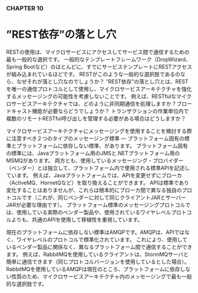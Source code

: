 ### CHAPTER 10

# ”REST依存”の落とし穴

RESTの使用は、マイクロサービスにアクセスしてサービス間で通信するための最も一般的な選択です。
一般的なテンプレートフレームワーク（DropWizard、Spring Bootなど）のほとんどに、すでにサービステンプレートにRESTアクセスが組み込まれているほどです。
RESTがこのような一般的な選択肢であるのなら、なぜそれが落とし穴なのでしょうか？
”REST依存”の落とし穴とは、RESTを唯一の通信プロトコルとして使用し、マイクロサービスアーキテクチャを強化するメッセージングの可能性を考慮しないことです。
例えば、RESTfulなマイクロサービスアーキテクチャでは、どのように非同期通信を処理しますか？ブロードキャスト機能が必要ならどうでしょうか？
トランザクションの作業単位内で複数のリモートRESTful呼び出しを管理する必要がある場合はどうしますか？

マイクロサービスアーキテクチャにメッセージングを使用することを検討する際に注意すべき２つのタイプのメッセージング標準 — プラットフォーム固有の標準とプラットフォームに依存しない標準、があります。
プラットフォーム固有の標準には、Javaプラットフォーム用のJMSと.NETプラットフォーム用のMSMQがあります。
両方とも、使用しているメッセージング・プロバイダー（ベンダー）とは独立して、プラットフォーム内で使用される標準APIを記述しています。
例えば、Javaプラットフォームでは、APIを変更せずにブローカ（ActiveMQ、HornetQなど）を取り換えることができます。
APIは標準であり変化することはありませんが、これらは根本的にブローカ間で異なる独自のプロトコルです（これが、同じベンダーに対して同じクライアントJARとサーバーJARが必要な理由です）。
プラットフォーム標準のメッセージングプロトコルでは、使用している実際のベンダー製品や、使用されているワイヤレベルプロトコルよりも、共通のAPIを使用して移植性を重視しています。

現在のプラットフォームに依存しない標準はAMQPです。AMQPは、APIではなく、ワイヤレベルのプロトコルで標準化されています。
これにより、使用しているベンダー製品に関係なく、異なるプラットフォーム間で通信することができます。
例えば、RabbitMQを使用しているクライアントは、StormMQサーバと簡単に通信できます（同じプロトコルバージョンを使用しているとした場合）。
RabbitMQを使用しているAMQPは現在のところ、プラットフォームに依存しない性質のため、マイクロサービスアーキテクチャ内のメッセージングで最も一般的な選択肢です。
